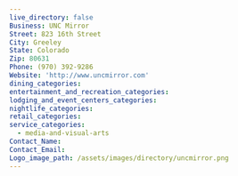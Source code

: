```yaml
---
live_directory: false
Business: UNC Mirror
Street: 823 16th Street
City: Greeley
State: Colorado
Zip: 80631
Phone: (970) 392-9286
Website: 'http://www.uncmirror.com'
dining_categories:
entertainment_and_recreation_categories:
lodging_and_event_centers_categories:
nightlife_categories:
retail_categories:
service_categories:
  - media-and-visual-arts
Contact_Name:
Contact_Email:
Logo_image_path: /assets/images/directory/uncmirror.png
---
```


